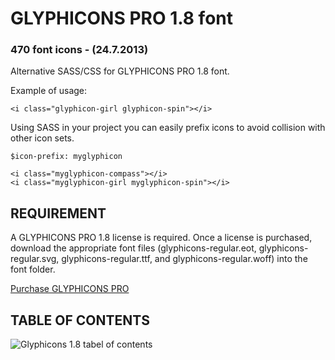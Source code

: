 # GLYPHICONS PRO 1.8 font
### 470 font icons - (24.7.2013)

Alternative SASS/CSS for GLYPHICONS PRO 1.8 font.

Example of usage:

    <i class="glyphicon-girl glyphicon-spin"></i>

Using SASS in your project you can easily prefix icons to avoid collision with other icon sets.

    $icon-prefix: myglyphicon
    
    <i class="myglyphicon-compass"></i>
    <i class="myglyphicon-girl myglyphicon-spin"></i>
    
## REQUIREMENT

A GLYPHICONS PRO 1.8 license is required. Once a license is purchased, download the appropriate font files (glyphicons-regular.eot, glyphicons-regular.svg, glyphicons-regular.ttf, and glyphicons-regular.woff) into the font folder.

[Purchase GLYPHICONS PRO](http://glyphicons.com/)


## TABLE OF CONTENTS
![Glyphicons 1.8 tabel of contents](https://raw.github.com/jmak/bootstrap-glyphicons-fonts/master/glyphicons_1.8.gif)
